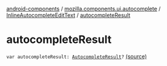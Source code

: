 [android-components](../../index.md) / [mozilla.components.ui.autocomplete](../index.md) / [InlineAutocompleteEditText](index.md) / [autocompleteResult](./autocomplete-result.md)

# autocompleteResult

`var autocompleteResult: `[`AutocompleteResult`](-autocomplete-result/index.md)`?` [(source)](https://github.com/mozilla-mobile/android-components/blob/master/components/ui/autocomplete/src/main/java/mozilla/components/ui/autocomplete/InlineAutocompleteEditText.kt#L123)
